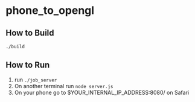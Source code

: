# phone_to_opengl

## How to Build
`./build`

## How to Run
1. run `./job_server`
2. On another terminal run `node server.js`
3. On your phone go to $YOUR_INTERNAL_IP_ADDRESS:8080/ on Safari
